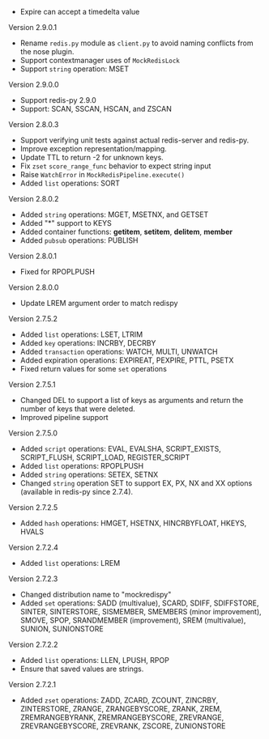 
 - Expire can accept a timedelta value

Version 2.9.0.1

 - Rename `redis.py` module as `client.py` to avoid naming conflicts from the nose plugin.
 - Support contextmanager uses of `MockRedisLock`
 - Support `string` operation: MSET

Version 2.9.0.0

 - Support redis-py 2.9.0
 - Support: SCAN, SSCAN, HSCAN, and ZSCAN

Version 2.8.0.3

 - Support verifying unit tests against actual redis-server and redis-py.
 - Improve exception representation/mapping.
 - Update TTL to return -2 for unknown keys.
 - Fix `zset` `score_range_func` behavior to expect string input
 - Raise `WatchError` in `MockRedisPipeline.execute()`
 - Added `list` operations: SORT

Version 2.8.0.2

 - Added `string` operations: MGET, MSETNX, and GETSET
 - Added "*" support to KEYS
 - Added container functions: __getitem__, __setitem__, __delitem__, __member__
 - Added `pubsub` operations: PUBLISH

Version 2.8.0.1

 - Fixed for RPOPLPUSH

Version 2.8.0.0

 - Update LREM argument order to match redispy

Version 2.7.5.2

 - Added `list` operations: LSET, LTRIM
 - Added `key` operations: INCRBY, DECRBY
 - Added `transaction` operations: WATCH, MULTI, UNWATCH
 - Added expiration operations: EXPIREAT, PEXPIRE, PTTL, PSETX
 - Fixed return values for some `set` operations
 
Version 2.7.5.1

 - Changed DEL to support a list of keys as arguments and return the number of
   keys that were deleted.
 - Improved pipeline support

Version 2.7.5.0

 - Added `script` operations: EVAL, EVALSHA, SCRIPT_EXISTS, SCRIPT_FLUSH,
   SCRIPT_LOAD, REGISTER_SCRIPT
 - Added `list` operations: RPOPLPUSH
 - Added `string` operations: SETEX, SETNX
 - Changed `string` operation SET to support EX, PX, NX and XX options
   (available in redis-py since 2.7.4).

Version 2.7.2.5

 - Added `hash` operations: HMGET, HSETNX, HINCRBYFLOAT, HKEYS, HVALS

Version 2.7.2.4

 - Added `list` operations: LREM

Version 2.7.2.3

 -  Changed distribution name to "mockredispy"
 -  Added `set` operations: SADD (multivalue), SCARD, SDIFF, SDIFFSTORE,
    SINTER, SINTERSTORE, SISMEMBER, SMEMBERS (minor improvement), SMOVE,
    SPOP, SRANDMEMBER (improvement), SREM (multivalue), SUNION, SUNIONSTORE

Version 2.7.2.2

 -  Added `list` operations: LLEN, LPUSH, RPOP
 -  Ensure that saved values are strings.

Version 2.7.2.1

 -  Added `zset` operations: ZADD, ZCARD, ZCOUNT, ZINCRBY, ZINTERSTORE, ZRANGE,
    ZRANGEBYSCORE, ZRANK, ZREM, ZREMRANGEBYRANK, ZREMRANGEBYSCORE, ZREVRANGE,
    ZREVRANGEBYSCORE, ZREVRANK, ZSCORE, ZUNIONSTORE
